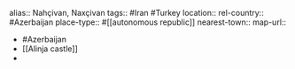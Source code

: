 alias:: Nahçivan, Naxçivan
tags:: #Iran #Turkey
location::
rel-country:: #Azerbaijan
place-type:: #[[autonomous republic]]
nearest-town::
map-url::

- #Azerbaijan
- [[Alinja castle]]
-
